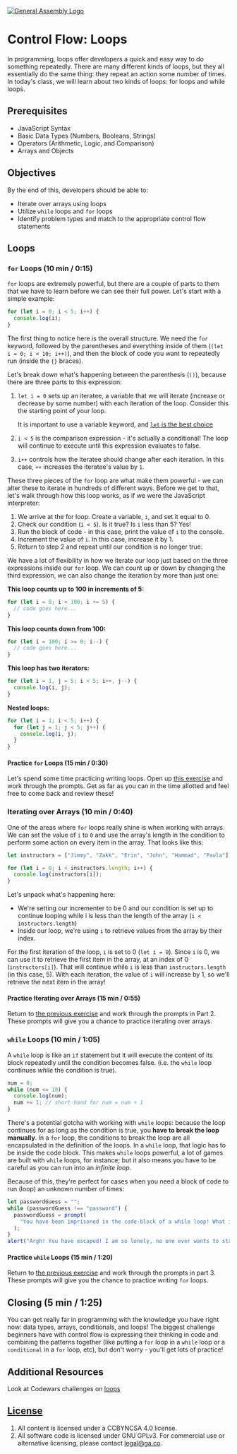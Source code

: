 [![General Assembly Logo](https://camo.githubusercontent.com/1a91b05b8f4d44b5bbfb83abac2b0996d8e26c92/687474703a2f2f692e696d6775722e636f6d2f6b6538555354712e706e67)](https://generalassemb.ly/education/web-development-immersive)

# Control Flow: Loops

In programming, loops offer developers a quick and easy way to do something
repeatedly. There are many different kinds of loops, but they all essentially do
the same thing: they repeat an action some number of times. In today's class, we
will learn about two kinds of loops: for loops and while loops.

## Prerequisites

- JavaScript Syntax
- Basic Data Types (Numbers, Booleans, Strings)
- Operators (Arithmetic, Logic, and Comparison)
- Arrays and Objects

## Objectives

By the end of this, developers should be able to:

- Iterate over arrays using loops
- Utilize `while` loops and `for` loops
- Identify problem types and match to the appropriate control flow statements

## Loops

### `for` Loops (10 min / 0:15)

`for` loops are extremely powerful, but there are a couple of parts to them that
we have to learn before we can see their full power. Let's start with a simple
example:

```js
for (let i = 0; i < 5; i++) {
  console.log(i);
}
```

The first thing to notice here is the overall structure. We need the `for`
keyword, followed by the parentheses and everything inside of them
(`(let i = 0; i < 10; i++)`), and then the block of code you want to repeatedly
run (inside the `{}` braces).

Let's break down what's happening between the parenthesis (`()`), because there
are three parts to this expression:

1. `let i = 0` sets up an iteratee, a variable that we will iterate (increase or
   decrease by some number) with each iteration of the loop. Consider this the
   starting point of your loop.

   It is important to use a variable keyword, and
   [`let` is the best choice](https://wesbos.com/for-of-es6/)

2. `i < 5` is the comparison expression - it's actually a conditional! The loop
   will continue to execute until this expression evaluates to false.
3. `i++` controls how the iteratee should change after each iteration. In this
   case, `++` increases the iteratee's value by `1`.

These three pieces of the `for` loop are what make them powerful - we can alter
these to iterate in hundreds of different ways. Before we get to that, let's
walk through how this loop works, as if we were the JavaScript interpreter:

1. We arrive at the for loop. Create a variable, `i`, and set it equal to 0.
2. Check our condition (`i < 5`). Is it true? Is `i` less than 5? Yes!
3. Run the block of code - in this case, print the value of `i` to the console.
4. Increment the value of `i`. In this case, increase it by 1.
5. Return to step 2 and repeat until our condition is no longer true.

We have a lot of flexibility in how we iterate our loop just based on the three
expressions inside our `for` loop. We can count up or down by changing the third
expression, we can also change the iteration by more than just one:

**This loop counts up to 100 in increments of 5:**

```js
for (let i = 0; i < 100; i += 5) {
  // code goes here...
}
```

**This loop counts down from 100:**

```js
for (let i = 100; i >= 0; i--) {
  // code goes here...
}
```

**This loop has two iterators:**

```js
for (let i = 1, j = 5; i < 5; i++, j--) {
  console.log(i, j);
}
```

**Nested loops:**

```js
for (let i = 1; i < 5; i++) {
  for (let j = 1; j < 5; j++) {
    console.log(i, j);
  }
}
```

#### Practice `for` Loops (15 min / 0:30)

Let's spend some time practicing writing loops. Open up
[this exercise](https://git.generalassemb.ly/dc-wdi-fundamentals/js-loops-practice)
and work through the prompts. Get as far as you can in the time allotted and
feel free to come back and review these!

### Iterating over Arrays (10 min / 0:40)

One of the areas where `for` loops really shine is when working with arrays. We
can set the value of `i` to `0` and use the array's length in the condition to
perform some action on every item in the array. That looks like this:

```js
let instructors = ["Jimmy", "Zakk", "Erin", "John", "Hammad", "Paula"];

for (let i = 0; i < instructors.length; i++) {
  console.log(instructors[i]);
}
```

Let's unpack what's happening here:

- We're setting our incrementer to be 0 and our condition is set up to continue
  looping while i is less than the length of the array
  (`i < instructors.length`)
- Inside our loop, we're using `i` to retrieve values from the array by their
  index.

For the first iteration of the loop, `i` is set to 0 (`let i = 0`). Since `i` is
0, we can use it to retrieve the first item in the array, at an index of 0
(`instructors[i]`). That will continue while `i` is less than
`instructors.length` (in this case, 5). With each iteration, the value of `i`
will increase by 1, so we'll retrieve the next item in the array!

#### Practice Iterating over Arrays (15 min / 0:55)

Return to
[the previous exercise](https://git.generalassemb.ly/dc-wdi-fundamentals/js-loops-practice)
and work through the prompts in Part 2. These prompts will give you a chance to
practice iterating over arrays.

### `while` Loops (10 min / 1:05)

A `while` loop is like an `if` statement but it will execute the content of its
block repeatedly until the condition becomes false. (i.e. the `while` loop
continues _while_ the condition is true).

```js
num = 0;
while (num <= 10) {
  console.log(num);
  num += 1; // short-hand for num = num + 1
}
```

There's a potential gotcha with working with `while` loops: because the loop
continues for as long as the condition is true, you **have to break the loop
manually**. In a `for` loop, the conditions to break the loop are all
encapsulated in the definition of the loops. In a `while` loop, that logic has
to be inside the code block. This makes `while` loops powerful, a lot of games
are built with `while` loops, for instance; but it also means you have to be
careful as you can run into an _infinite loop_.

Because of this, they're perfect for cases when you need a block of code to run
(loop) an unknown number of times:

```js
let passwordGuess = "";
while (passwordGuess !== "password") {
  passwordGuess = prompt(
    "You have been imprisoned in the code-block of a while loop! What is the magic word to exit?"
  );
}
alert("Argh! You have escaped! I am so lonely, no one ever wants to stay.");
```

#### Practice `while` Loops (15 min / 1:20)

Return to
[the previous exercise](https://git.generalassemb.ly/dc-wdi-fundamentals/js-loops-practice)
and work through the prompts in part 3. These prompts will give you the chance
to practice writing `for` loops.

## Closing (5 min / 1:25)

You can get really far in programming with the knowledge you have right now:
data types, arrays, conditionals, and loops! The biggest challenge beginners
have with control flow is expressing their thinking in code and combining the
patterns together (like putting a `for` loop in a `while` loop or a
`conditional` in a `for` loop, etc), but don't worry - you'll get lots of
practice!

## Additional Resources

Look at Codewars challenges on
[loops](https://www.codewars.com/kata/search/javascript?beta=false&q=&r=-8&r=-7&tags=Loops)

## [License](LICENSE)

1. All content is licensed under a CC­BY­NC­SA 4.0 license.
1. All software code is licensed under GNU GPLv3. For commercial use or
   alternative licensing, please contact legal@ga.co.
